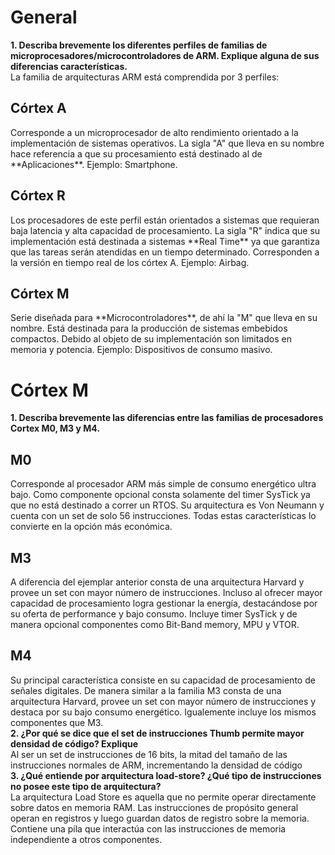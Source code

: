 <h1>General</h1>
<b>1. Describa brevemente los diferentes perfiles de familias de microprocesadores/microcontroladores de ARM. Explique alguna de sus diferencias características.</b></br>
  La familia de arquitecturas ARM está comprendida por 3 perfiles:</br>
  <h2>Córtex A</h2> Corresponde a un microprocesador de alto rendimiento orientado a la implementación de sistemas operativos. La sigla "A" que lleva en su nombre hace referencia a que su procesamiento está destinado al de **Aplicaciones**. Ejemplo: Smartphone.</br>
  <h2>Córtex R</h2> Los procesadores de este perfil están orientados a sistemas que requieran baja latencia y alta capacidad de procesamiento. La sigla "R" indica que su implementación está destinada a sistemas **Real Time** ya que garantiza que las tareas serán atendidas en un tiempo determinado. Corresponden a la versión en tiempo real de los córtex A. Ejemplo: Airbag.</br>
  <h2>Córtex M</h2> Serie diseñada para **Microcontroladores**, de ahí la "M" que lleva en su nombre. Está destinada para la producción de sistemas embebidos compactos. Debido     al objeto de su implementación son limitados en memoria y potencia. Ejemplo: Dispositivos de consumo masivo.</br>
  <h1>Córtex M</h1>
<b>1. Describa brevemente las diferencias entre las familias de procesadores Cortex M0, M3 y M4.</b></br>
  <h2>M0</h2>
  Corresponde al procesador ARM más simple de consumo energético ultra bajo. Como componente opcional consta solamente del timer SysTick ya que no está destinado a correr un RTOS. Su arquitectura es Von Neumann y cuenta con un set de solo 56 instrucciones. Todas estas características lo convierte en la opción más económica.</br>
  <h2>M3</h2>
  A diferencia del ejemplar anterior consta de una arquitectura Harvard y provee un set con mayor número de instrucciones. Incluso al ofrecer mayor capacidad de procesamiento logra gestionar la energía, destacándose por su oferta de performance y bajo consumo. Incluye timer SysTick y de manera opcional componentes como Bit-Band memory, MPU y VTOR.  
  <h2>M4</h2>
  Su principal característica consiste en su capacidad de procesamiento de señales digitales. De manera similar a la familia M3 consta de una arquitectura Harvard, provee un set con mayor número de instrucciones y destaca por su bajo consumo energético. Igualemente incluye los mismos componentes que M3.</br>
<b>2. ¿Por qué se dice que el set de instrucciones Thumb permite mayor densidad de código? Explique</b></br>
Al ser un set de instrucciones de 16 bits, la mitad del tamaño de las instrucciones normales de ARM, incrementando la densidad de código </br>
<b>3. ¿Qué entiende por arquitectura load-store? ¿Qué tipo de instrucciones no posee este tipo de arquitectura?</b></br>
La arquitectura Load Store es aquella que no permite operar directamente sobre datos en memoria RAM. Las instrucciones de propósito general operan en registros y luego guardan datos de registro sobre la memoria. Contiene una pila que interactúa con las instrucciones de memoria independiente a otros componentes.
</br>
